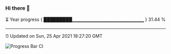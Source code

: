 ### Hi there 👋

⏳ Year progress { █████████▁▁▁▁▁▁▁▁▁▁▁▁▁▁▁▁▁▁▁▁▁ } 31.44 %

---

⏰ Updated on Sun, 25 Apr 2021 18:27:20 GMT

![Progress Bar CI](https://github.com/liununu/liununu/workflows/Progress%20Bar%20CI/badge.svg)
